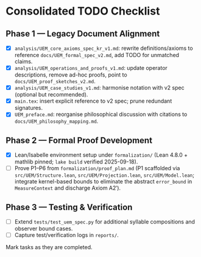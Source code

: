 # Consolidated TODO Checklist

## Phase 1 — Legacy Document Alignment
- [x] `analysis/UEM_core_axioms_spec_kr_v1.md`: rewrite definitions/axioms to reference `docs/UEM_formal_spec_v2.md`, add TODO for unmatched claims.
- [x] `analysis/UEM_operations_and_proofs_v1.md`: update operator descriptions, remove ad-hoc proofs, point to `docs/UEM_proof_sketches_v2.md`.
- [x] `analysis/UEM_case_studies_v1.md`: harmonise notation with v2 spec (optional but recommended).
- [x] `main.tex`: insert explicit reference to v2 spec; prune redundant signatures.
- [x] `UEM_preface.md`: reorganise philosophical discussion with citations to `docs/UEM_philosophy_mapping.md`.

## Phase 2 — Formal Proof Development
- [x] Lean/Isabelle environment setup under `formalization/` (Lean 4.8.0 + mathlib pinned; `lake build` verified 2025-09-18).
- [ ] Prove P1–P6 from `formalization/proof_plan.md` (P1 scaffolded via `src/UEM/Structure.lean`, `src/UEM/Projection.lean`, `src/UEM/Model.lean`; integrate kernel-based bounds to eliminate the abstract `error_bound` in `MeasureContext` and discharge Axiom A2′).

## Phase 3 — Testing & Verification
- [ ] Extend `tests/test_uem_spec.py` for additional syllable compositions and observer bound cases.
- [ ] Capture test/verification logs in `reports/`.

Mark tasks as they are completed.
